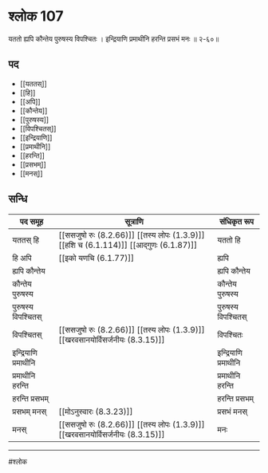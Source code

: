 # श्लोक 107

यततो ह्यपि कौन्तेय पुरुषस्य विपश्चितः ।
इन्द्रियाणि प्रमाथीनि हरन्ति प्रसभं मनः ॥ २-६०॥


## पद 

- [[यततस्]]
- [[हि]]
- [[अपि]]
- [[कौन्तेय]]
- [[पुरुषस्य]]
- [[विपश्चितस्]]
- [[इन्द्रियाणि]]
- [[प्रमाथीनि]]
- [[हरन्ति]]
- [[प्रसभम्]]
- [[मनस्]]

## सन्धि

| पद समूह | सूत्राणि | संधिकृत रूप |
| ----- | ----- | ----- |
| यततस् हि |  [[ससजुषो रुः (8.2.66)]] [[तस्य लोपः (1.3.9)]] [[हशि च (6.1.114)]] [[आद्गुणः (6.1.87)]] | यततो हि |
| हि अपि |  [[इको यणचि (6.1.77)]] | ह्यपि |
| ह्यपि कौन्तेय |  | ह्यपि कौन्तेय |
| कौन्तेय पुरुषस्य |  | कौन्तेय पुरुषस्य |
| पुरुषस्य विपश्चितस् |  | पुरुषस्य विपश्चितस् |
| विपश्चितस् |  [[ससजुषो रुः (8.2.66)]] [[तस्य लोपः (1.3.9)]] [[खरवसानयोर्विसर्जनीयः (8.3.15)]] | विपश्चितः |
| इन्द्रियाणि प्रमाथीनि |  | इन्द्रियाणि प्रमाथीनि |
| प्रमाथीनि हरन्ति |  | प्रमाथीनि हरन्ति |
| हरन्ति प्रसभम् |  | हरन्ति प्रसभम् |
| प्रसभम् मनस् |  [[मोऽनुस्वारः (8.3.23)]] | प्रसभं मनस् |
| मनस् |  [[ससजुषो रुः (8.2.66)]] [[तस्य लोपः (1.3.9)]] [[खरवसानयोर्विसर्जनीयः (8.3.15)]] | मनः |


---

#श्लोक